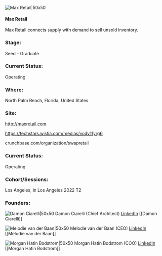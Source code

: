 

![Max Retail|50x50](https://res.cloudinary.com/crunchbase-production/image/upload/vierniqrr8pamfclcw4b)

#### Max Retail
Max Retail connects supply with demand to sell unsold inventory.

### Stage: 
Seed - Graduate 

### Current Status: 
Operating

### Where:
North Palm Beach, Florida, United States

### Site:
http://maxretail.com

https://techstars.wistia.com/medias/vodv11yrg6

crunchbase.com/organization/swapretail

### Current Status: 
Operating

### Cohort/Sessions: 
Los Angeles, in Los Angeles 2022 T2

### Founders: 

![Damon Ciarelli|50x50]() Damon Ciarelli (Chief Architect) [LinkedIn](https://linkedin.com/in/damon-ciarelli-8260075) [[Damon Ciarelli]]

![Melodie van der Baan|50x50](https://www.f6s.com/content-resource/profiles/2370478_th2.jpg) Melodie van der Baan (CEO) [LinkedIn](https://linkedin.com/in/melodie-van-der-baan-577102a3) [[Melodie van der Baan]]

![Morgan Hatin Bodstrom|50x50](https://www.f6s.com/content-resource/profiles/2763457_th2.jpg) Morgan Hatin Bodstrom (COO) [LinkedIn](https://linkedin.com/in/morgan-hatin-bodstr%C3%B6m-12486812) [[Morgan Hatin Bodstrom]]


